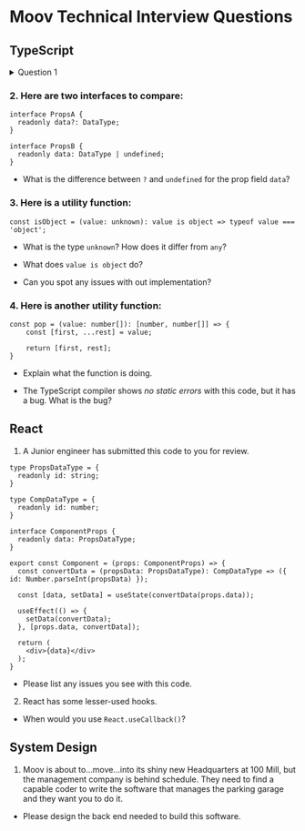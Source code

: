 # Moov Technical Interview Questions

## TypeScript

<details>
  <summary>
    Question 1
  </summary>


How would you type the following:

- An array that contains numbers.

```TS
type NumberArray = ;
```

- An array that contains numbers and/or strings.

```TS
type MixedArray = ;
```

An array that contains numbers or an array that contains strings.

```TS
type NumberOrStringArray = ;
```

- An array that contains exactly three numbers.

```TS
type NumberThing = ;
```
</details>

### 2. Here are two interfaces to compare:

```TS
interface PropsA {
  readonly data?: DataType;
}
```

```TS
interface PropsB {
  readonly data: DataType | undefined;
}
```

- What is the difference between `?` and `undefined` for the prop field `data`?

### 3. Here is a utility function:

```TS
const isObject = (value: unknown): value is object => typeof value === 'object';
```

* What is the type `unknown`? How does it differ from `any`?

* What does `value is object` do?

* Can you spot any issues with out implementation?

### 4. Here is another utility function:

```TS
const pop = (value: number[]): [number, number[]] => {
    const [first, ...rest] = value;

    return [first, rest];
}
```

* Explain what the function is doing.

* The TypeScript compiler shows _no static errors_ with this code, but it has a bug. What is the bug?

## React

1. A Junior engineer has submitted this code to you for review.

```TSX
type PropsDataType = {
  readonly id: string;
}

type CompDataType = {
  readonly id: number;
}

interface ComponentProps {
  readonly data: PropsDataType;
}

export const Component = (props: ComponentProps) => {
  const convertData = (propsData: PropsDataType): CompDataType => ({ id: Number.parseInt(propsData) });

  const [data, setData] = useState(convertData(props.data));

  useEffect(() => {
    setData(convertData);
  }, [props.data, convertData]);

  return (
    <div>{data}</div>
  );
}
```

- Please list any issues you see with this code.

2. React has some lesser-used hooks.

- When would you use `React.useCallback()`?

## System Design

1. Moov is about to...move...into its shiny new Headquarters at 100 Mill, but the management company is behind schedule. They need to find a capable coder to write the software that manages the parking garage and they want you to do it.

- Please design the back end needed to build this software.
